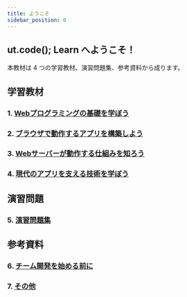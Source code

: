 ```yaml
---
title: ようこそ
sidebar_position: 0
---
```


## ut.code(); Learn へようこそ！

本教材は 4 つの学習教材、演習問題集、参考資料から成ります。

## 学習教材

### 1. [Webプログラミングの基礎を学ぼう](/docs/trial-session/get-started)

### 2. [ブラウザで動作するアプリを構築しよう](/docs/browser-apps/inspector)

### 3. [Webサーバーが動作する仕組みを知ろう](/docs/web-servers/wsl-setup)

### 4. [現代のアプリを支える技術を学ぼう](/docs/advanced/fetch-api)

## 演習問題

### 5. [演習問題集](http://localhost:3000/docs/exercise/basis-of-web)

## 参考資料

### 6. [チーム開発を始める前に](http://localhost:3000/docs/team-development/git-workflow)

### 7. [その他](/docs/other)